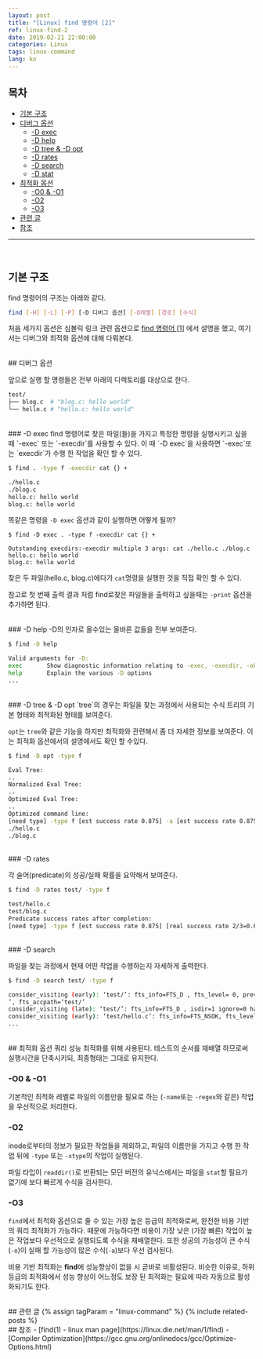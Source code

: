 ```yaml
---
layout: post
title: "[Linux] find 명령어 [2]"
ref: linux-find-2
date: 2019-02-21 22:00:00
categories: Linux
tags: linux-command
lang: ko
---
```


## 목차
- [기본 구조](#struct)
- [디버그 옵션](#debugopt)
  + [-D exec](#exec)
  + [-D help](#help)
  + [-D tree & -D opt](#treeopt)
  + [-D rates](#rates)
  + [-D search](#search)
  + [-D stat](#stat)
- [최적화 옵션](#olevel)
  + [-O0 & -O1](#o01)
  + [-O2](#o2)
  + [-O3](#o3)
- [관련 글](#related)
- [참조](#ref)
<hr />
<br />

## 기본 구조 <a id="struct"></a>

find 명령어의 구조는 아래와 같다.

```bash
find [-H] [-L] [-P] [-D 디버그 옵션] [-O레벨] [경로] [수식]
```

처음 세가지 옵션은 심볼릭 링크 관련 옵션으로 [find 명령어 \[1\]](../ko-linux-howto-find_command_symlink) 에서 설명을 했고, 여기서는 디버그와 최적화 옵션에 대해 다뤄본다.

<br />
## 디버그 옵션 <a id="debugopt"></a>

앞으로 실행 할 명령들은 전부 아래의  디렉토리를 대상으로 한다.

```bash
test/
├── blog.c  # "blog.c: hello world"
└── hello.c # "hello.c: hello world"
```

<br />
### -D exec <a id="exec"></a>
find 명령어로 찾은 파일(들)을 가지고 특정한 명령을 실행시키고 싶을 때 `-exec` 또는 `-execdir`를
사용할 수 있다. 이 때 `-D exec`을 사용하면 `-exec`또는 `execdir`가 수행 한 작업을 확인 할 수 있다.

```bash
$ find . -type f -execdir cat {} +

./hello.c
./blog.c
hello.c: hello world
blog.c: hello world
```

똑같은 명령을 `-D exec` 옵션과 같이 실행하면 어떻게 될까?

```
$ find -D exec . -type f -execdir cat {} +

Outstanding execdirs:-execdir multiple 3 args: cat ./hello.c ./blog.c 
hello.c: hello world
blog.c: hello world
```
 
찾은 두 파일(hello.c, blog.c)에다가 `cat`명령을 실행한 것을 직접 확인 할 수 있다.

참고로 첫 번째 출력 결과 처럼 find로찾은 파일들을 출력하고 싶을때는 `-print` 옵션을 추가하면 된다.

<br />
### -D help <a id="help"></a>
-D의 인자로 올수있는 올바른 값들을 전부 보여준다.

```bash
$ find -D help

Valid arguments for -D:
exec       Show diagnostic information relating to -exec, -execdir, -ok and -okdir
help       Explain the various -D options
... 
```

<br />
### -D tree & -D opt <a id="treeopt"></a>
`tree`의 경우는 파일을 찾는 과정에서 사용되는 수식 트리의 기본 형태와 최적화된 형태를 보여준다.

`opt`는 `tree`와 같은 기능을 하지만 최적화와 관련해서 좀 더 자세한 정보를 보여준다. 이는 최적화
옵션에서의 설명에서도 확인 할 수있다.

```bash
$ find -D opt -type f

Eval Tree:
..
Normalized Eval Tree:
..
Optimized Eval Tree:
..
Optimized command line:
[need type] -type f [est success rate 0.875] -a [est success rate 0.875] -print [est success rate 1] 
./hello.c
./blog.c
```

<br />
### -D rates <a id="rates"></a>

각 술어(predicate)의 성공/실패 확률을 요약해서 보여준다.

```bash
$ find -D rates test/ -type f

test/hello.c
test/blog.c
Predicate success rates after completion:
[need type] -type f [est success rate 0.875] [real success rate 2/3=0.6667] -a [est success rate 0.875] [real success rate 2/3=0.6667] -print [est success rate 1] [real success rate 2/2=1]   
```

<br />
### -D search <a id="searh"></a>

파일을 찾는 과정에서 현재 어떤 작업을 수행하는지 자세하게 출력한다.

```bash
$ find -D search test/ -type f

consider_visiting (early): ‘test/’: fts_info=FTS_D , fts_level= 0, prev_depth=-2147483648 fts_path=‘test/
’, fts_accpath=‘test/’
consider_visiting (late): ‘test/’: fts_info=FTS_D , isdir=1 ignore=0 have_stat=1 have_type=1 
consider_visiting (early): ‘test/hello.c’: fts_info=FTS_NSOK, fts_level= 1, prev_depth=0 fts_path=‘test/hello.c’, fts_accpath=‘hello.c’
...
```

<br />
## 최적화 옵션 <a id="olevel"></a>
쿼리 성능 최적화를 위해 사용된다. 테스트의 순서를 재배열 하므로써 실행시간을 단축시키되, 최종형태는
그대로 유지한다.
	
### -O0 & -O1 <a id="o01"></a>
기본적인 최적화 레벨로 파일의 이름만을 필요로 하는 (`-name`또는 `-regex`와 같은) 작업을 우선적으로 처리한다.

### -O2 <a id="o2"></a>
inode로부터의 정보가 필요한 작업들을 제외하고, 파일의 이름만을 가지고 수행 한 작업 뒤에 `-type` 또는 `-xtype`의 작업이 실행된다.

파일 타입이 `readdir()`로 반환되는 모던 버전의 유닉스에서는 파일을 `stat`할 필요가 없기에 보다 빠르게 수식을 검사한다.

### -O3 <a id="o3"></a>
`find`에서 최적화 옵션으로 줄 수 있는 가장 높은 등급의 최적화로써, 완전한 비용 기반의 쿼리 최적화가
가능하다. 때문에 가능하다면 비용이 가장 낮은 (가장 빠른) 작업이 높은 작업보다 우선적으로 실행되도록 수식을 재배열한다. 또한 성공의 가능성이 큰 수식(`-o`)이 실패 할 가능성이 많은 수식(`-a`)보다 우선 검사된다. 

비용 기반 최적화는 **find**에 성능향상이 없을 시 곧바로 비활성된다. 비슷한 이유로, 하위 등급의 
최적화에서 성능 향상이 어느정도 보장 된 최적화는 필요에 따라 자동으로 활성화되기도 한다.

<br />
## 관련 글 <a id="related"></a>
{% assign tagParam = "linux-command" %}
{% include related-posts %}

<br />
## 참조 <a id="ref"></a>
- [find(1) - linux man page](https://linux.die.net/man/1/find)
- [Compiler Optimization](https://gcc.gnu.org/onlinedocs/gcc/Optimize-Options.html)
